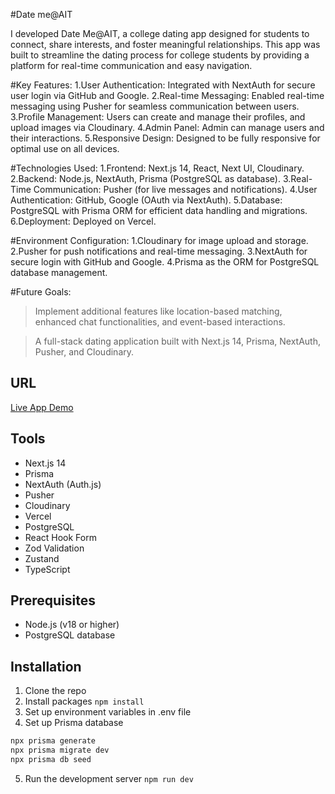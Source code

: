 #Date me@AIT

I developed Date Me@AIT, a college dating app designed for students to connect, share interests, and foster meaningful relationships. This app was built to streamline the dating process for college students by providing a platform for real-time communication and easy navigation.

#Key Features:
1.User Authentication: Integrated with NextAuth for secure user login via GitHub and Google.
2.Real-time Messaging: Enabled real-time messaging using Pusher for seamless communication between users.
3.Profile Management: Users can create and manage their profiles, and upload images via Cloudinary.
4.Admin Panel: Admin can manage users and their interactions.
5.Responsive Design: Designed to be fully responsive for optimal use on all devices.

#Technologies Used:
1.Frontend: Next.js 14, React, Next UI, Cloudinary.
2.Backend: Node.js, NextAuth, Prisma (PostgreSQL as database).
3.Real-Time Communication: Pusher (for live messages and notifications).
4.User Authentication: GitHub, Google (OAuth via NextAuth).
5.Database: PostgreSQL with Prisma ORM for efficient data handling and migrations.
6.Deployment: Deployed on Vercel.

#Environment Configuration:
1.Cloudinary for image upload and storage.
2.Pusher for push notifications and real-time messaging.
3.NextAuth for secure login with GitHub and Google.
4.Prisma as the ORM for PostgreSQL database management.

#Future Goals:
>Implement additional features like location-based matching, enhanced chat functionalities, and event-based interactions.

> A full-stack dating application built with Next.js 14, Prisma, NextAuth, Pusher, and Cloudinary. 

## URL

[Live App Demo](https://date-me-ait.vercel.app/)

## Tools

- Next.js 14  
- Prisma  
- NextAuth (Auth.js)
- Pusher  
- Cloudinary  
- Vercel  
- PostgreSQL  
- React Hook Form  
- Zod Validation  
- Zustand  
- TypeScript


## Prerequisites

- Node.js (v18 or higher)
- PostgreSQL database

## Installation

1. Clone the repo
2. Install packages `npm install`
3. Set up environment variables in .env file
4. Set up Prisma database
```bash
npx prisma generate
npx prisma migrate dev
npx prisma db seed
```
5. Run the development server `npm run dev`
